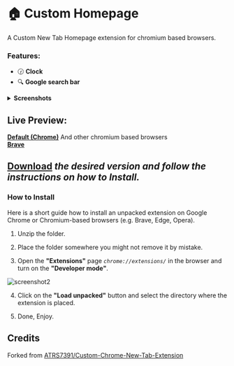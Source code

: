 # 🏠 Custom Homepage

A Custom New Tab Homepage extension for chromium based browsers.

### Features:
- 🕝 **Clock**
- 🔍 **Google search bar**

<details>
<summary><b>Screenshots</b></summary><p>

<b>Default</b>

![screenshot1](https://github.com/yungsamd17/Custom-Homepage/assets/64147848/3f68c14f-a1f0-4bc4-8d70-428644f2c84c)

<b>Brave</b>

![screenshot2](https://github.com/yungsamd17/Custom-Homepage/assets/64147848/25a2a57c-f297-4288-b431-cfe11e59f2f2)

</details>

## Live Preview: 
**[Default (Chrome)](https://yungsamd17.github.io/Custom-Homepage/Custom-Homepage_DEFAULT_THEME/)** And other chromium based browsers<br>
**[Brave](https://yungsamd17.github.io/Custom-Homepage/Custom-Homepage_BRAVE_THEME/)**


## [Download](https://github.com/yungsamd17/Custom-Homepage/releases/latest) *the desired version and follow the instructions on how to Install.*

### How to Install

Here is a short guide how to install an unpacked extension on Google Chrome or Chromium-based browsers (e.g. Brave, Edge, Opera).

1. Unzip the folder.

2. Place the folder somewhere you might not remove it by mistake.

3. Open the **"Extensions"** page *`chrome://extensions/`* in the browser and turn on the **"Developer mode"**.

![screenshot2](https://user-images.githubusercontent.com/64147848/228734049-1e16ee90-804b-4412-bd86-c799dda84d77.png)

4. Click on the **"Load unpacked"** button and select the directory where the extension is placed.

5. Done, Enjoy.

## Credits
Forked from [ATRS7391/Custom-Chrome-New-Tab-Extension](https://github.com/ATRS7391/Custom-Chrome-New-Tab-Extension)